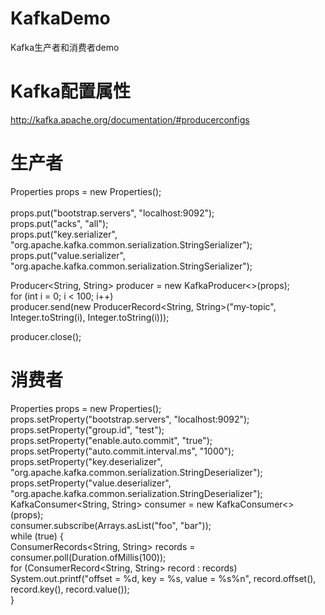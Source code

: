 # KafkaDemo
Kafka生产者和消费者demo

# Kafka配置属性

http://kafka.apache.org/documentation/#producerconfigs

# 生产者

 Properties props = new Properties();<br>  
 props.put("bootstrap.servers", "localhost:9092");<br>
 props.put("acks", "all");<br>
 props.put("key.serializer", "org.apache.kafka.common.serialization.StringSerializer");<br>
 props.put("value.serializer", "org.apache.kafka.common.serialization.StringSerializer");<br>

 Producer<String, String> producer = new KafkaProducer<>(props);<br>
 for (int i = 0; i < 100; i++)<br>
     producer.send(new ProducerRecord<String, String>("my-topic", Integer.toString(i), Integer.toString(i)));<br>

 producer.close();<br>

# 消费者

 Properties props = new Properties();<br>
     props.setProperty("bootstrap.servers", "localhost:9092");<br>
     props.setProperty("group.id", "test");<br>
     props.setProperty("enable.auto.commit", "true");<br>
     props.setProperty("auto.commit.interval.ms", "1000");<br>
     props.setProperty("key.deserializer", "org.apache.kafka.common.serialization.StringDeserializer");<br>
     props.setProperty("value.deserializer", "org.apache.kafka.common.serialization.StringDeserializer");<br>
     KafkaConsumer<String, String> consumer = new KafkaConsumer<>(props);<br>
     consumer.subscribe(Arrays.asList("foo", "bar"));<br>
     while (true) {<br>
         ConsumerRecords<String, String> records = consumer.poll(Duration.ofMillis(100));<br>
         for (ConsumerRecord<String, String> record : records)<br>
             System.out.printf("offset = %d, key = %s, value = %s%n", record.offset(), record.key(), record.value());<br>
     }<br>

